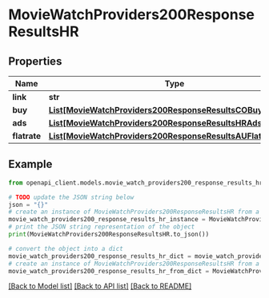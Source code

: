 # MovieWatchProviders200ResponseResultsHR


## Properties

Name | Type | Description | Notes
------------ | ------------- | ------------- | -------------
**link** | **str** |  | [optional] 
**buy** | [**List[MovieWatchProviders200ResponseResultsCOBuyInner]**](MovieWatchProviders200ResponseResultsCOBuyInner.md) |  | [optional] 
**ads** | [**List[MovieWatchProviders200ResponseResultsHRAdsInner]**](MovieWatchProviders200ResponseResultsHRAdsInner.md) |  | [optional] 
**flatrate** | [**List[MovieWatchProviders200ResponseResultsAUFlatrateInner]**](MovieWatchProviders200ResponseResultsAUFlatrateInner.md) |  | [optional] 

## Example

```python
from openapi_client.models.movie_watch_providers200_response_results_hr import MovieWatchProviders200ResponseResultsHR

# TODO update the JSON string below
json = "{}"
# create an instance of MovieWatchProviders200ResponseResultsHR from a JSON string
movie_watch_providers200_response_results_hr_instance = MovieWatchProviders200ResponseResultsHR.from_json(json)
# print the JSON string representation of the object
print(MovieWatchProviders200ResponseResultsHR.to_json())

# convert the object into a dict
movie_watch_providers200_response_results_hr_dict = movie_watch_providers200_response_results_hr_instance.to_dict()
# create an instance of MovieWatchProviders200ResponseResultsHR from a dict
movie_watch_providers200_response_results_hr_from_dict = MovieWatchProviders200ResponseResultsHR.from_dict(movie_watch_providers200_response_results_hr_dict)
```
[[Back to Model list]](../README.md#documentation-for-models) [[Back to API list]](../README.md#documentation-for-api-endpoints) [[Back to README]](../README.md)


